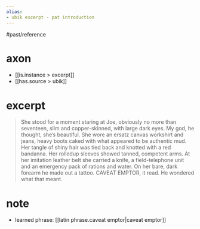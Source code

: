```yaml
---
alias:
- ubik excerpt - pat introduction
---
```

#past/reference 

# axon
- [[is.instance > excerpt]]
- [[has.source > ubik]]

# excerpt
> She stood for a moment staring at Joe, obviously no more than seventeen, slim and copper-skinned, with large dark eyes. My god, he thought, she’s beautiful. She wore an ersatz canvas workshirt and jeans, heavy boots caked with what appeared to be authentic mud. Her tangle of shiny hair was tied back and knotted with a red bandanna. Her rolledup sleeves showed tanned, competent arms. At her imitation leather belt she carried a knife, a field-telephone unit and an emergency pack of rations and water. On her bare, dark forearm he made out a tattoo. CAVEAT EMPTOR, it read. He wondered what that meant.

# note
- learned phrase: [[latin phrase.caveat emptor|caveat emptor]]